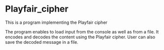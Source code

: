 # Playfair_cipher
This is a program implementing the Playfair cipher

The program enables to load input from the console as well as from a file. It encodes and decodes the content using the Playfair cipher. User can also save the decoded message in a file.

